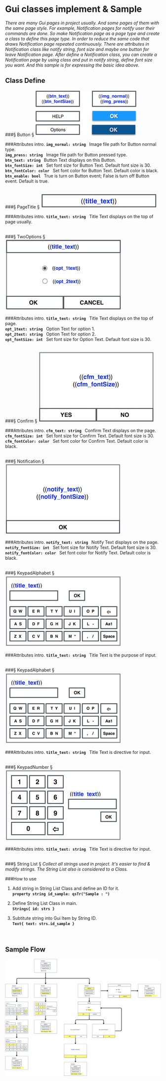 # Gui classes implement & Sample
*There are many Gui pages in project usually. And some pages of them with the same page style. For example, Notification pages for notify user their commands are done. So make Notification page as a page type and create a class to define this page type. In order to reduce the same code that draws Notification page repeated continuously. There are attributes in Notification class like notify string, font size and maybe one button for leave Notification page. After define a Notification class, you can create a Notification page by using class and put  in notify string, define font size you want. And this sample is for expressing the basic idea above.*
<br>

## Class Define
###§ Button §
![Button](https://github.com/SaffiPeng17/Gui_Concept/blob/master/Class/intro_img/cButton.png)
<br>

###Attributes intro.
__`img_normal: string`__ &#8194;Image file path for Button normal type.<br>
__`img_press: string`__ &#8194;Image file path for Button pressed type.<br>
__`btn_text: string`__ &#8194;Button Text displays on this Button.<br>
__`btn_fontSize: int`__ &#8194;Set font size for Button Text. Default font size is 30.<br>
__`btn_fontColor: color`__ &#8194;Set font color for Button Text. Default color is black.<br>
__`btn_enable: bool`__ &#8194;True is turn on Button event; False is turn off Button event. Default is true.
<br><br>

###§ PageTitle §
![Title](https://github.com/SaffiPeng17/Gui_Concept/blob/master/Class/intro_img/cPageTitle.png)
<br>

###Attributes intro.
__`title_text: string`__ &#8194;Title Text displays on the top of page usually.
<br><br>

###§ TwoOptions §
![2 Options](https://github.com/SaffiPeng17/Gui_Concept/blob/master/Class/intro_img/cOptions.png)
<br>

###Attributes intro.
__`title_text: string`__ &#8194;Title Text displays on the top of page.<br>
__`opt_1text: string`__ &#8194;Option Text for option 1.<br>
__`opt_2text: string`__ &#8194;Option Text for option 2.<br>
__`opt_fontSize: int`__ &#8194;Set font size for Option Text. Default font size is 30.
<br><br>

###§ Confirm §
![Cfm](https://github.com/SaffiPeng17/Gui_Concept/blob/master/Class/intro_img/cConfirm.png)
<br>

###Attributes intro.
__`cfm_text: string`__ &#8194;Confirm Text displays on the page.<br>
__`cfm_fontSize: int`__ &#8194;Set font size for Confirm Text. Default font size is 30.<br>
__`cfm_fontColor: color`__ &#8194;Set font color for Confirm Text. Default color is black.
<br><br>

###§ Notification §
![Notify](https://github.com/SaffiPeng17/Gui_Concept/blob/master/Class/intro_img/cNotify.png)
<br>

###Attributes intro.
__`notify_text: string`__ &#8194;Notify Text displays on the page.<br>
__`notify_fontSize: int`__ &#8194;Set font size for Notify Text. Default font size is 30.<br>
__`notify_fontColor: color`__ &#8194;Set font color for Notify Text. Default color is black.
<br><br>

###§ KeypadAlphabet §
![Keypad_alphabet](https://github.com/SaffiPeng17/Gui_Concept/blob/master/Class/intro_img/cKeypad_alphabet.png)
<br>

###Attributes intro.
__`title_text: string`__ &#8194;Title Text is the purpose of input.
<br><br>

###§ KeypadAlphabet §
![Keypad_alphabet](https://github.com/SaffiPeng17/Gui_Concept/blob/master/Class/intro_img/cKeypad_alphabet.png)
<br>

###Attributes intro.
__`title_text: string`__ &#8194;Title Text is directive for input.
<br><br>

###§ KeypadNumber §
![Keypad_number](https://github.com/SaffiPeng17/Gui_Concept/blob/master/Class/intro_img/cKeypad_num.png)
<br>

###Attributes intro.
__`title_text: string`__ &#8194;Title Text is directive for input.
<br><br>

###§ String List §
_Collect all strings used in project. It's easier to find & modify strings. The String List also is considered to a Class._
<br>

###How to use
1. Add string in String List Class and define an ID for it.<br>
 __`property string id_sample: qsTr("Sample : ")`__<br>

2. Define String List Class in main.<br>
 __`Strings{ id: strs }`__<br>

3. Subtitute string into Gui Item by String ID.<br>
 __`Text{ text: strs.id_sample }`__<br>
<br><br>

## Sample Flow
![Flow](https://github.com/SaffiPeng17/Gui_Concept/blob/master/Class/intro_img/flow.png)
